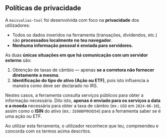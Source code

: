 ## Políticas de privacidade

A `maisvalias-tool` foi desenvolvida com foco na **privacidade** dos utilizadores:
- Todos os dados inseridos na ferramenta (transações, dividendos, etc.) são **processados localmente no teu navegador**.
- **Nenhuma informação pessoal é enviada para servidores.**

As duas **únicas situações em que há comunicação com um servidor externo** são:

1. Obtenção de taxas de câmbio — apenas **se a corretora não fornecer diretamente a mesma**.
2. **Identificação do tipo de ativo (Ação ou ETF)**, pois isto influencia a maneira como deve ser declarado no IRS.

Nestes casos, a ferramenta consulta serviços públicos para obter a informação necessária.
Dito isto, **apenas é enviado para os serviços a data e a moeda** necessária para obter a taxa de câmbio (ex.: `USD` em `2024-06-10`), assim como o **ISIN** do ativo (ex.: `IE00BFMXXD54`) para a ferramenta saber se é uma ação ou ETF.

Ao utilizar esta ferramenta, o utilizador reconhece que leu, compreendeu e concorda com os termos acima descritos.